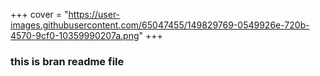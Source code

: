 +++
cover = "https://user-images.githubusercontent.com/65047455/149829769-0549926e-720b-4570-9cf0-10359990207a.png"
+++
### this is bran readme file